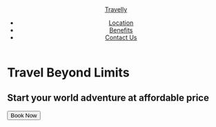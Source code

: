   
<!DOCTYPE html>
<html lang="en">
<head>
    <meta charset="UTF-8">
    <meta name="viewport" content="width=device-width, initial-scale=1.0">
    <title>Trial</title>
    <link href="style.css" rel="stylesheet">
</head>
<body class="body1">
    <div class="backg1"></div>
    <header>
        <a href="testinglangto.html" class="logo">Travelly</a>
        <nav>
            <ul class="Ayz">
                <li><a href="connect.html">Location</a></li>
                <li><a href="benefits.html">Benefits</a></li>
                <li><a href="contact.html">Contact Us</a></li>
            </ul>
        </nav>
    </header>
    <div class="intro1">
        <h1 class="text1">Travel Beyond Limits</h1>
        <h2 class="text2">Start your world adventure at affordable price</h2>
        <button type="button" class="butones">Book Now</button>
    </div>
</body>
</html>
